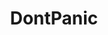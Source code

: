 ---
title: DontPanic
crosslinks:
- place
- HHGTTG
- gatekeeping
- pics
- GifRecipes
- raerth
- xkcd
- rickandmorty
---